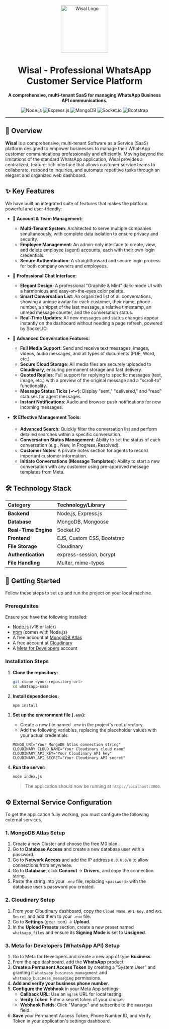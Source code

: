 <div align="center">
  <img src="https://your-logo-url-here.com/logo.png" alt="Wisal Logo" width="150"/>
  <h1>Wisal - Professional WhatsApp Customer Service Platform</h1>
  <p><strong>A comprehensive, multi-tenant SaaS for managing WhatsApp Business API communications.</strong></p>
  <p>
    <img src="https://img.shields.io/badge/Node.js-339933?style=for-the-badge&logo=nodedotjs&logoColor=white" alt="Node.js">
    <img src="https://img.shields.io/badge/Express.js-000000?style=for-the-badge&logo=express&logoColor=white" alt="Express.js">
    <img src="https://img.shields.io/badge/MongoDB-47A248?style=for-the-badge&logo=mongodb&logoColor=white" alt="MongoDB">
    <img src="https://img.shields.io/badge/Socket.io-010101?style=for-the-badge&logo=socketdotio&logoColor=white" alt="Socket.io">
    <img src="https://img.shields.io/badge/Bootstrap-563D7C?style=for-the-badge&logo=bootstrap&logoColor=white" alt="Bootstrap">
  </p>
</div>

---

## 📝 Overview

**Wisal** is a comprehensive, multi-tenant Software as a Service (SaaS) platform designed to empower businesses to manage their WhatsApp customer communications professionally and efficiently. Moving beyond the limitations of the standard WhatsApp application, Wisal provides a centralized, feature-rich interface that allows customer service teams to collaborate, respond to inquiries, and automate repetitive tasks through an elegant and organized web dashboard.

## ✨ Key Features

We have built an integrated suite of features that makes the platform powerful and user-friendly:

* **🔐 Account & Team Management:**
    * **Multi-Tenant System**: Architected to serve multiple companies simultaneously, with complete data isolation to ensure privacy and security.
    * **Employee Management**: An admin-only interface to create, view, and delete employee (agent) accounts, each with their own login credentials.
    * **Secure Authentication**: A straightforward and secure login process for both company owners and employees.

* **🎨 Professional Chat Interface:**
    * **Elegant Design**: A professional "Graphite & Mint" dark-mode UI with a harmonious and easy-on-the-eyes color palette.
    * **Smart Conversation List**: An organized list of all conversations, showing a unique avatar for each customer, their name, phone number, a snippet of the last message, a relative timestamp, an unread message counter, and the conversation status.
    * **Real-Time Updates**: All new messages and status changes appear instantly on the dashboard without needing a page refresh, powered by Socket.IO.

* **🚀 Advanced Conversation Features:**
    * **Full Media Support**: Send and receive text messages, images, videos, audio messages, and all types of documents (PDF, Word, etc.).
    * **Secure Cloud Storage**: All media files are securely uploaded to **Cloudinary**, ensuring permanent storage and fast delivery.
    * **Quoted Replies**: Full support for replying to specific messages (text, image, etc.) with a preview of the original message and a "scroll-to" functionality.
    * **Message Status Ticks (✓✓)**: Display "sent," "delivered," and "read" statuses for agent messages.
    * **Instant Notifications**: Audio and browser push notifications for new incoming messages.

* **🛠️ Effective Management Tools:**
    * **Advanced Search**: Quickly filter the conversation list and perform detailed searches within a specific conversation.
    * **Conversation Status Management**: Ability to set the status of each conversation (e.g., New, In Progress, Resolved).
    * **Customer Notes**: A private notes section for agents to record important customer information.
    * **Initiate Conversations (Message Templates)**: Ability to start a new conversation with any customer using pre-approved message templates from Meta.

## 🛠️ Technology Stack

| Category             | Technology/Library         |
| :------------------- | :------------------------- |
| **Backend** | Node.js, Express.js        |
| **Database** | MongoDB, Mongoose          |
| **Real-Time Engine** | Socket.IO                  |
| **Frontend** | EJS, Custom CSS, Bootstrap |
| **File Storage** | Cloudinary                 |
| **Authentication** | express-session, bcrypt    |
| **File Handling** | Multer, mime-types         |

## 🚀 Getting Started

Follow these steps to set up and run the project on your local machine.

### Prerequisites

Ensure you have the following installed:
* [Node.js](https://nodejs.org/) (v16 or later)
* [npm](https://www.npmjs.com/) (comes with Node.js)
* A free account at [MongoDB Atlas](https://cloud.mongodb.com)
* A free account at [Cloudinary](https://cloudinary.com)
* A [Meta for Developers](https://developers.facebook.com/) account

### Installation Steps

1.  **Clone the repository:**
    ```bash
    git clone <your-repository-url>
    cd whatsapp-saas
    ```

2.  **Install dependencies:**
    ```bash
    npm install
    ```

3.  **Set up the environment file (`.env`):**
    * Create a new file named `.env` in the project's root directory.
    * Add the following variables, replacing the placeholder values with your actual credentials:
    ```
    MONGO_URI="Your MongoDB Atlas connection string"
    CLOUDINARY_CLOUD_NAME="Your Cloudinary cloud name"
    CLOUDINARY_API_KEY="Your Cloudinary API key"
    CLOUDINARY_API_SECRET="Your Cloudinary API secret"
    ```

4.  **Run the server:**
    ```bash
    node index.js
    ```
    > The application should now be running at `http://localhost:3000`.

## ⚙️ External Service Configuration

To get the application fully working, you must configure the following external services.

### 1. MongoDB Atlas Setup
1.  Create a new Cluster and choose the free M0 plan.
2.  Go to **Database Access** and create a new database user with a password.
3.  Go to **Network Access** and add the IP address `0.0.0.0/0` to allow connections from anywhere.
4.  Go to **Database**, click **Connect** -> **Drivers**, and copy the connection string.
5.  Paste the string into your `.env` file, replacing `<password>` with the database user's password you created.

### 2. Cloudinary Setup
1.  From your Cloudinary dashboard, copy the `Cloud Name`, `API Key`, and `API Secret` and add them to your `.env` file.
2.  Go to **Settings** (gear icon) -> **Upload**.
3.  In the **Upload Presets** section, create a new preset named `whatsapp_files` and ensure its **Signing Mode** is set to **Unsigned**.

### 3. Meta for Developers (WhatsApp API) Setup
1.  Go to Meta for Developers and create a new app of type **Business**.
2.  From the app dashboard, add the **WhatsApp** product.
3.  **Create a Permanent Access Token** by creating a "System User" and granting it `whatsapp_business_management` and `whatsapp_business_messaging` permissions.
4.  **Add and verify your business phone number**.
5.  **Configure the Webhook** in your Meta App settings:
    * **Callback URL**: Use an `ngrok` URL for local testing.
    * **Verify Token**: Enter a secret token of your choice.
    * **Webhook Fields**: Click "Manage" and subscribe to the `messages` field.
6.  **Save** your Permanent Access Token, Phone Number ID, and Verify Token in your application's settings dashboard.
